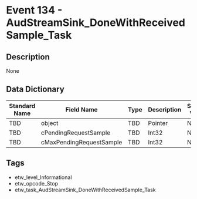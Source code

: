 # Event 134 - AudStreamSink_DoneWithReceivedSample_Task

## Description
None

## Data Dictionary
|Standard Name|Field Name|Type|Description|Sample Value|
|---|---|---|---|---|
|TBD|object|TBD|Pointer|None|None|
|TBD|cPendingRequestSample|TBD|Int32|None|None|
|TBD|cMaxPendingRequestSample|TBD|Int32|None|None|

## Tags
* etw_level_Informational
* etw_opcode_Stop
* etw_task_AudStreamSink_DoneWithReceivedSample_Task
